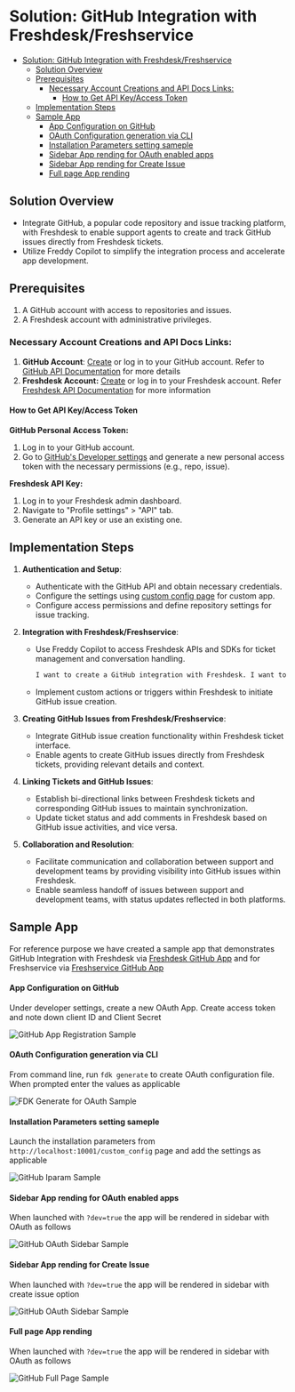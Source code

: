 # Solution: GitHub Integration with Freshdesk/Freshservice

- [Solution: GitHub Integration with Freshdesk/Freshservice](#solution-github-integration-with-freshdeskfreshservice)
  - [Solution Overview](#solution-overview)
  - [Prerequisites](#prerequisites)
    - [Necessary Account Creations and API Docs Links:](#necessary-account-creations-and-api-docs-links)
      - [How to Get API Key/Access Token](#how-to-get-api-keyaccess-token)
  - [Implementation Steps](#implementation-steps)
  - [Sample App](#sample-app)
      - [App Configuration on GitHub](#app-configuration-on-github)
      - [OAuth Configuration generation via CLI](#oauth-configuration-generation-via-cli)
      - [Installation Parameters setting sameple](#installation-parameters-setting-sameple)
      - [Sidebar App rending for OAuth enabled apps](#sidebar-app-rending-for-oauth-enabled-apps)
      - [Sidebar App rending for Create Issue](#sidebar-app-rending-for-create-issue)
      - [Full page App rending](#full-page-app-rending)

## Solution Overview
- Integrate GitHub, a popular code repository and issue tracking platform, with Freshdesk to enable support agents to create and track GitHub issues directly from Freshdesk tickets.
- Utilize Freddy Copilot to simplify the integration process and accelerate app development.

## Prerequisites

1. A GitHub account with access to repositories and issues.
2. A Freshdesk account with administrative privileges.

### Necessary Account Creations and API Docs Links:
1. **GitHub Account**: [Create](https://github.com/join) or log in to your GitHub account. Refer to [GitHub API Documentation](https://docs.github.com/en/rest?apiVersion=2022-11-28) for more details
2. **Freshdesk Account:** [Create](https://developers.freshworks.com/docs/guides/setup/product-signup/) or log in to your Freshdesk account. Refer [Freshdesk API Documentation](https://developers.freshdesk.com/api/) for more information

#### How to Get API Key/Access Token
**GitHub Personal Access Token:**
1. Log in to your GitHub account.
2. Go to [GitHub's Developer settings](https://github.com/settings/developers) and generate a new personal access token with the necessary permissions (e.g., repo, issue).

**Freshdesk API Key:**
1. Log in to your Freshdesk admin dashboard.
2. Navigate to "Profile settings" > "API" tab.
3. Generate an API key or use an existing one.

## Implementation Steps

1. **Authentication and Setup**:
   - Authenticate with the GitHub API and obtain necessary credentials.
   - Configure the settings using [custom config page](http://localhost:10001/custom_config) for custom app.
   - Configure access permissions and define repository settings for issue tracking.

2. **Integration with Freshdesk/Freshservice**:
   - Use Freddy Copilot to access Freshdesk APIs and SDKs for ticket management and conversation handling.

      ```md
      I want to create a GitHub integration with Freshdesk. I want to be able to create a GitHub issue and also fetch the list of issues on click of button. I want to display the list of issues in a datatable
      ```
   - Implement custom actions or triggers within Freshdesk to initiate GitHub issue creation.

3. **Creating GitHub Issues from Freshdesk/Freshservice**:
   - Integrate GitHub issue creation functionality within Freshdesk ticket interface.
   - Enable agents to create GitHub issues directly from Freshdesk tickets, providing relevant details and context.

4. **Linking Tickets and GitHub Issues**:
   - Establish bi-directional links between Freshdesk tickets and corresponding GitHub issues to maintain synchronization.
   - Update ticket status and add comments in Freshdesk based on GitHub issue activities, and vice versa.

5. **Collaboration and Resolution**:
   - Facilitate communication and collaboration between support and development teams by providing visibility into GitHub issues within Freshdesk.
   - Enable seamless handoff of issues between support and development teams, with status updates reflected in both platforms.

## Sample App

For reference purpose we have created a sample app that demonstrates GitHub Integration with Freshdesk via [Freshdesk GitHub App](/code_samples/github/freshdesk-github/) and for Freshservice via [Freshservice GitHub App](/code_samples/github/freshservice-github/)

#### App Configuration on GitHub

Under developer settings, create a new OAuth App. Create access token and note down client ID and Client Secret

![GitHub App Registration Sample](../../assets/github/github-app-registration.png)

#### OAuth Configuration generation via CLI

From command line, run `fdk generate` to create OAuth configuration file. When prompted enter the values as applicable

![FDK Generate for OAuth Sample](../../assets/github/fdk-generate-oauth.png)

#### Installation Parameters setting sameple

Launch the installation parameters from `http://localhost:10001/custom_config` page and add the settings as applicable

![GitHub Iparam Sample](../../assets/github/github-iparam.png)

#### Sidebar App rending for OAuth enabled apps

When launched with `?dev=true` the app will be rendered in sidebar with OAuth as follows

![GitHub OAuth Sidebar Sample](../../assets/github/github-sidebar-oauth.png)

#### Sidebar App rending for Create Issue

When launched with `?dev=true` the app will be rendered in sidebar with create issue option

![GitHub OAuth Sidebar Sample](../../assets/github/github-sidebar-create-issue.png)

#### Full page App rending

When launched with `?dev=true` the app will be rendered in sidebar with OAuth as follows

![GitHub Full Page Sample](../../assets/github/github-full-page-create-issue.png)

